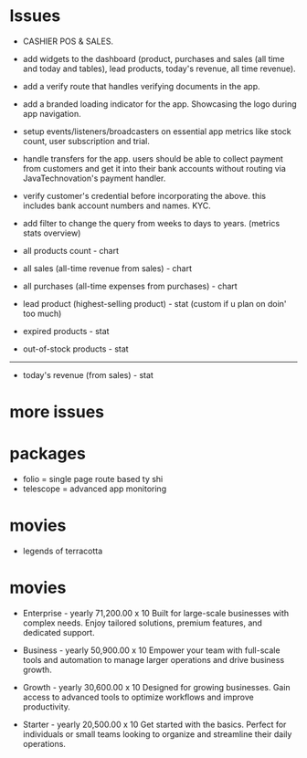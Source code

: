 # Issues

- CASHIER POS & SALES.

- add widgets to the dashboard (product, purchases and sales (all time and today and tables), lead products, today's revenue, all time revenue).
- add a verify route that handles verifying documents in the app.
- add a branded loading indicator for the app. Showcasing the logo during app navigation.
- setup events/listeners/broadcasters on essential app metrics like stock count, user subscription and trial.
- handle transfers for the app. users should be able to collect payment from customers and get it into their bank accounts without
routing via JavaTechnovation's payment handler.
- verify customer's credential before incorporating the above. this includes bank account numbers and names. KYC.
- add filter to change the query from weeks to days to years. (metrics stats overview)

- all products count - chart
- all sales (all-time revenue from sales) - chart
- all purchases (all-time expenses from purchases) - chart
- lead product (highest-selling product) - stat (custom if u plan on doin' too much)
- expired products - stat
- out-of-stock products - stat

----------

- today's revenue (from sales) - stat


# more issues

<!--! finish up w the update subscriptions UI. imported the layout. fill in the rest quick. -->

<!-- // validate customer - extended kyc
        // $options = [
        //     'first_name' => $this->user->paystackFirstName(),
        //     'last_name' => $this->user->paystackLastName(),
        //     'type' => 'bank_account',
        //     'country' => $this->user->getLocation(),
        //     // 'bvn' => $data['bvn'],
        //     'bank_code' => $data['bank_code'],
        //     'account_number' => $data['account_number'],
        // ];
        // $res = rescue(fn () => Customer::identification($this->user->paystackId(), $options), ['status' => false]); -->

# packages

- folio = single page route based ty shi
- telescope = advanced app monitoring

# movies

- legends of terracotta

# movies

- Enterprise - yearly
71,200.00 x 10
Built for large-scale businesses with complex needs. Enjoy tailored solutions, premium features, and dedicated support.

- Business - yearly
50,900.00 x 10
Empower your team with full-scale tools and automation to manage larger operations and drive business growth.

- Growth - yearly
30,600.00 x 10
Designed for growing businesses. Gain access to advanced tools to optimize workflows and improve productivity.

- Starter - yearly
20,500.00 x 10
Get started with the basics. Perfect for individuals or small teams looking to organize and streamline their daily operations.